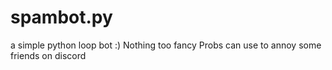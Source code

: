 # spambot.py
a simple python loop bot :)
Nothing too fancy
Probs can use to annoy some friends on discord
